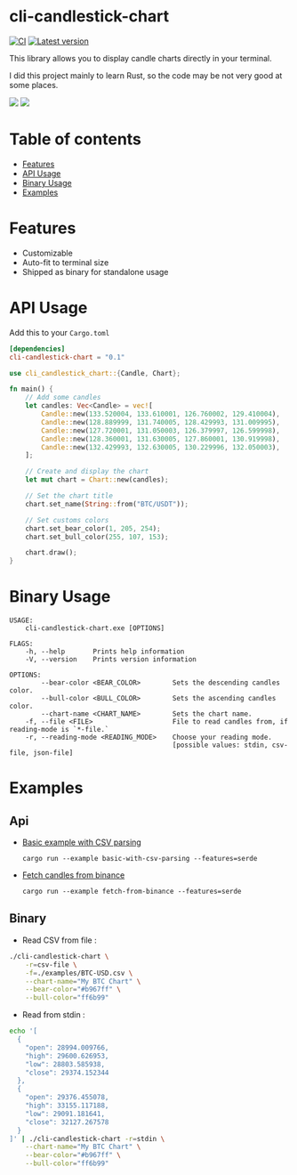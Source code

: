 # cli-candlestick-chart

[![CI](https://github.com/Julien-R44/cli-candlestick-chart/actions/workflows/rust.yml/badge.svg?branch=main)](https://github.com/Julien-R44/cli-candlestick-chart/actions/workflows/rust.yml)
[![Latest version](https://img.shields.io/crates/v/cli-candlestick-chart.svg)](https://crates.io/crates/cli-candlestick-chart)

This library allows you to display candle charts directly in your terminal. 

I did this project mainly to learn Rust, so the code may be not very good at some places.

![](https://raw.githubusercontent.com/Julien-R44/cli-candlestick-chart/main/docs/capture.png)
![](https://raw.githubusercontent.com/Julien-R44/cli-candlestick-chart/main/docs/capture2.png)

# Table of contents
* [Features](#features)
* [API Usage](#api-usage)
* [Binary Usage](#binary-usage)
* [Examples](#examples)

# Features
- Customizable
- Auto-fit to terminal size
- Shipped as binary for standalone usage

# API Usage
Add this to your `Cargo.toml`
```toml
[dependencies]
cli-candlestick-chart = "0.1"
```

```rust
use cli_candlestick_chart::{Candle, Chart};

fn main() {
    // Add some candles
    let candles: Vec<Candle> = vec![
        Candle::new(133.520004, 133.610001, 126.760002, 129.410004),
        Candle::new(128.889999, 131.740005, 128.429993, 131.009995),
        Candle::new(127.720001, 131.050003, 126.379997, 126.599998),
        Candle::new(128.360001, 131.630005, 127.860001, 130.919998),
        Candle::new(132.429993, 132.630005, 130.229996, 132.050003),
    ];

    // Create and display the chart
    let mut chart = Chart::new(candles);

    // Set the chart title
    chart.set_name(String::from("BTC/USDT"));

    // Set customs colors
    chart.set_bear_color(1, 205, 254);
    chart.set_bull_color(255, 107, 153);

    chart.draw();
}
```

# Binary Usage
```
USAGE:
    cli-candlestick-chart.exe [OPTIONS]

FLAGS:
    -h, --help       Prints help information
    -V, --version    Prints version information

OPTIONS:
        --bear-color <BEAR_COLOR>        Sets the descending candles color.
        --bull-color <BULL_COLOR>        Sets the ascending candles color.
        --chart-name <CHART_NAME>        Sets the chart name.
    -f, --file <FILE>                    File to read candles from, if reading-mode is `*-file.`
    -r, --reading-mode <READING_MODE>    Choose your reading mode. 
                                         [possible values: stdin, csv-file, json-file]
```

# Examples
## Api 
- [Basic example with CSV parsing](https://github.com/Julien-R44/cli-candlestick-chart/blob/main/examples/basic-with-csv-parsing.rs)
    
    `cargo run --example basic-with-csv-parsing --features=serde`

- [Fetch candles from binance](https://github.com/Julien-R44/cli-candlestick-chart/blob/main/examples/fetch-from-binance.rs)

    `cargo run --example fetch-from-binance --features=serde`

## Binary 
- Read CSV from file :
```bash
./cli-candlestick-chart \
    -r=csv-file \
    -f=./examples/BTC-USD.csv \
    --chart-name="My BTC Chart" \
    --bear-color="#b967ff" \
    --bull-color="ff6b99"
```

- Read from stdin :
```bash
echo '[
  {
    "open": 28994.009766,
    "high": 29600.626953,
    "low": 28803.585938,
    "close": 29374.152344
  },
  {
    "open": 29376.455078,
    "high": 33155.117188,
    "low": 29091.181641,
    "close": 32127.267578
  }
]' | ./cli-candlestick-chart -r=stdin \
    --chart-name="My BTC Chart" \
    --bear-color="#b967ff" \
    --bull-color="ff6b99"
```